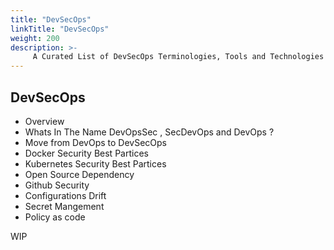 ```yaml
---
title: "DevSecOps"
linkTitle: "DevSecOps"
weight: 200
description: >-
     A Curated List of DevSecOps Terminologies, Tools and Technologies
---
```


## DevSecOps 

- Overview 
- Whats In The Name DevOpsSec , SecDevOps and DevOps ?
- Move from DevOps to DevSecOps 
- Docker Security Best Partices 
- Kubernetes Security Best Partices 
- Open Source Dependency 
- Github Security 
- Configurations Drift 
- Secret Mangement 
- Policy as code 


WIP


